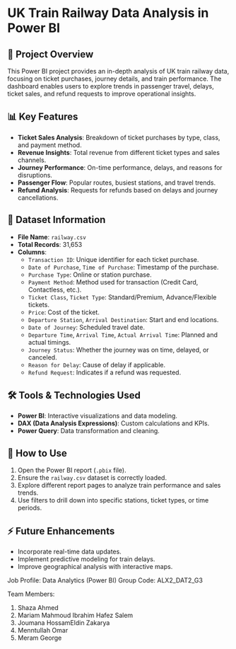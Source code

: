 # UK Train Railway Data Analysis in Power BI

## 📌 Project Overview  
This Power BI project provides an in-depth analysis of UK train railway data, focusing on ticket purchases, journey details, and train performance. The dashboard enables users to explore trends in passenger travel, delays, ticket sales, and refund requests to improve operational insights.

## 📊 Key Features  
- **Ticket Sales Analysis**: Breakdown of ticket purchases by type, class, and payment method.
- **Revenue Insights**: Total revenue from different ticket types and sales channels.
- **Journey Performance**: On-time performance, delays, and reasons for disruptions.
- **Passenger Flow**: Popular routes, busiest stations, and travel trends.
- **Refund Analysis**: Requests for refunds based on delays and journey cancellations.

## 📂 Dataset Information  
- **File Name**: `railway.csv`
- **Total Records**: 31,653
- **Columns**:
  - `Transaction ID`: Unique identifier for each ticket purchase.
  - `Date of Purchase`, `Time of Purchase`: Timestamp of the purchase.
  - `Purchase Type`: Online or station purchase.
  - `Payment Method`: Method used for transaction (Credit Card, Contactless, etc.).
  - `Ticket Class`, `Ticket Type`: Standard/Premium, Advance/Flexible tickets.
  - `Price`: Cost of the ticket.
  - `Departure Station`, `Arrival Destination`: Start and end locations.
  - `Date of Journey`: Scheduled travel date.
  - `Departure Time`, `Arrival Time`, `Actual Arrival Time`: Planned and actual timings.
  - `Journey Status`: Whether the journey was on time, delayed, or canceled.
  - `Reason for Delay`: Cause of delay if applicable.
  - `Refund Request`: Indicates if a refund was requested.

## 🛠️ Tools & Technologies Used  
- **Power BI**: Interactive visualizations and data modeling.
- **DAX (Data Analysis Expressions)**: Custom calculations and KPIs.
- **Power Query**: Data transformation and cleaning.

## 🚀 How to Use  
1. Open the Power BI report (`.pbix` file).
2. Ensure the `railway.csv` dataset is correctly loaded.
3. Explore different report pages to analyze train performance and sales trends.
4. Use filters to drill down into specific stations, ticket types, or time periods.

## ⚡ Future Enhancements  
- Incorporate real-time data updates.
- Implement predictive modeling for train delays.
- Improve geographical analysis with interactive maps.


Job Profile: Data Analytics (Power BI)
Group Code: ALX2_DAT2_G3

Team Members:
1. Shaza Ahmed
2. Mariam Mahmoud Ibrahim Hafez Salem
3. Joumana HossamEldin Zakarya
4. Menntullah Omar
5. Meram George




